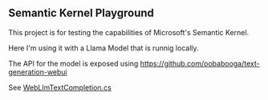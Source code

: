 ## Semantic Kernel Playground

This project is for testing the capabilities of Microsoft's Semantic Kernel.

Here I'm using it with a Llama Model that is runnig locally.

The API for the model is exposed using https://github.com/oobabooga/text-generation-webui

See [WebLlmTextCompletion.cs](SemanticKernelPlayground/WebLlmTextCompletion.cs)
